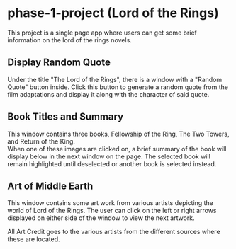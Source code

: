 # phase-1-project (Lord of the Rings)

This project is a single page app where users can get some brief information on the lord of the rings novels.

## Display Random Quote

Under the title "The Lord of the Rings", there is a window with a "Random Quote" button inside.  Click this button to generate a random quote from the film adaptations and display it along with the character of said quote.

## Book Titles and Summary

This window contains three books, Fellowship of the Ring, The Two Towers, and Return of the King.  
When one of these images are clicked on, a brief summary of the book will display below in the next window on the page. The selected book will remain highlighted until deselected or another book is selected instead.

## Art of Middle Earth

This window contains some art work from various artists depicting the world of Lord of the Rings.  The user can click on the left or right arrows displayed on either side of the window to view the next artwork.

All Art Credit goes to the various artists from the different sources where these are located.

